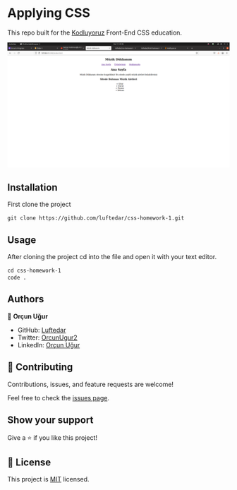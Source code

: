 # Applying CSS
This repo built for the [Kodluyoruz](https://www.kodluyoruz.org/) Front-End CSS education.

![screenshot](./github.png)

## Installation

First clone the project

```
git clone https://github.com/luftedar/css-homework-1.git
```

## Usage

After cloning the project cd into the file and open it with your text editor.

```
cd css-homework-1
code .
```

## Authors

👤 **Orçun Uğur**

- GitHub: [Luftedar](https://github.com/luftedar)
- Twitter: [OrcunUgur2](https://twitter.com/OrcunUgur2)
- LinkedIn: [Orçun Uğur](https://www.linkedin.com/in/or%C3%A7un-u%C4%9Fur-089148181/)

## 🤝 Contributing

Contributions, issues, and feature requests are welcome!

Feel free to check the [issues page](../../issues/).

## Show your support

Give a ⭐️ if you like this project!

## 📝 License

This project is [MIT](./MIT.md) licensed.
